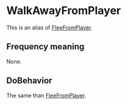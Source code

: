 # WalkAwayFromPlayer
This is an alias of [FleeFromPlayer](FleeFromPlayer.md).

## Frequency meaning
None.

## DoBehavior
The same than [FleeFromPlayer](FleeFromPlayer.md).